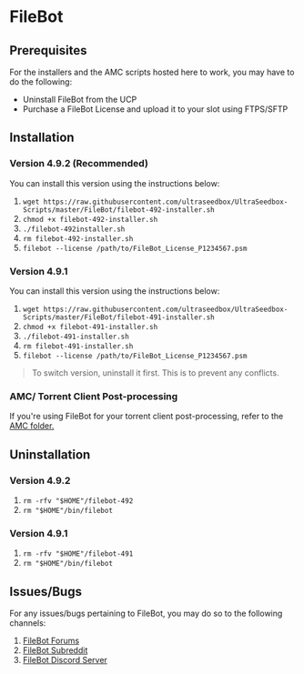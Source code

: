 # FileBot
## Prerequisites

For the installers and the AMC scripts hosted here to work, you may have to do the following:

* Uninstall FileBot from the UCP
* Purchase a FileBot License and upload it to your slot using FTPS/SFTP

## Installation

### Version 4.9.2 (Recommended)
You can install this version using the instructions below:

1. `wget https://raw.githubusercontent.com/ultraseedbox/UltraSeedbox-Scripts/master/FileBot/filebot-492-installer.sh`
2. `chmod +x filebot-492-installer.sh`
3. `./filebot-492installer.sh`
4. `rm filebot-492-installer.sh`
5. `filebot --license /path/to/FileBot_License_P1234567.psm`

### Version 4.9.1
You can install this version using the instructions below:

1. `wget https://raw.githubusercontent.com/ultraseedbox/UltraSeedbox-Scripts/master/FileBot/filebot-491-installer.sh`
2. `chmod +x filebot-491-installer.sh`
3. `./filebot-491-installer.sh`
4. `rm filebot-491-installer.sh`
5. `filebot --license /path/to/FileBot_License_P1234567.psm`

> To switch version, uninstall it first. This is to prevent any conflicts.

### AMC/ Torrent Client Post-processing

If you're using FileBot for your torrent client post-processing, refer to the [AMC folder.](https://github.com/ultraseedbox/UltraSeedbox-Scripts/tree/master/FileBot/AMC)

## Uninstallation

### Version 4.9.2

1. `rm -rfv "$HOME"/filebot-492`
2. `rm "$HOME"/bin/filebot`

### Version 4.9.1

1. `rm -rfv "$HOME"/filebot-491`
2. `rm "$HOME"/bin/filebot`

## Issues/Bugs

For any issues/bugs pertaining to FileBot, you may do so to the following channels:

1. [FileBot Forums](https://www.filebot.net/forums/)
2. [FileBot Subreddit](https://www.reddit.com/r/filebot/)
3. [FileBot Discord Server](https://discord.gg/skTt2em)